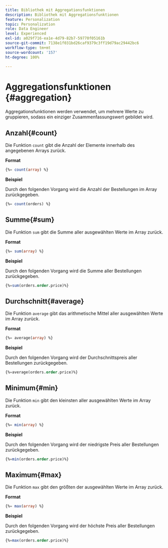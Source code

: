 ```yaml
---
title: Bibliothek mit Aggregationsfunktionen
description: Bibliothek mit Aggregationsfunktionen
feature: Personalization
topic: Personalization
role: Data Engineer
level: Experienced
exl-id: a029f716-ea1e-4d79-82b7-59770f05161b
source-git-commit: 7138e1f031bd26caf9379c3ff19d79ac29442bc6
workflow-type: tm+mt
source-wordcount: '157'
ht-degree: 100%

---
```


# Aggregationsfunktionen {#aggregation}

Aggregationsfunktionen werden verwendet, um mehrere Werte zu gruppieren, sodass ein einziger Zusammenfassungswert gebildet wird.

## Anzahl{#count}

Die Funktion `count` gibt die Anzahl der Elemente innerhalb des angegebenen Arrays zurück.

**Format**

```sql
{%= count(array) %}
```

**Beispiel**

Durch den folgenden Vorgang wird die Anzahl der Bestellungen im Array zurückgegeben.

```sql
{%= count(orders) %}
```

## Summe{#sum}

Die Funktion `sum` gibt die Summe aller ausgewählten Werte im Array zurück.

**Format**

```sql
{%= sum(array) %}
```

**Beispiel**

Durch den folgenden Vorgang wird die Summe aller Bestellungen zurückgegeben.

```sql
{%=sum(orders.order.price)%}
```

## Durchschnitt{#average}

Die Funktion `average` gibt das arithmetische Mittel aller ausgewählten Werte im Array zurück.

**Format**

```sql
{%= average(array) %}
```

**Beispiel**

Durch den folgenden Vorgang wird der Durchschnittspreis aller Bestellungen zurückgegeben.

```sql
{%=average(orders.order.price)%}
```

## Minimum{#min}

Die Funktion `min` gibt den kleinsten aller ausgewählten Werte im Array zurück.

**Format**

```sql
{%= min(array) %}
```

**Beispiel**

Durch den folgenden Vorgang wird der niedrigste Preis aller Bestellungen zurückgegeben.

```sql
{%=min(orders.order.price)%}
```

## Maximum{#max}

Die Funktion `max` gibt den größten der ausgewählten Werte im Array zurück.

**Format**

```sql
{%= max(array) %}
```

**Beispiel**

Durch den folgenden Vorgang wird der höchste Preis aller Bestellungen zurückgegeben.

```sql
{%=max(orders.order.price)%}
```
